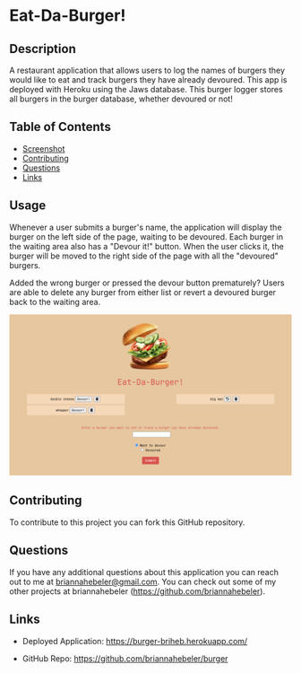 # Eat-Da-Burger!

## Description
A restaurant application that allows users to log the names of burgers they would like to eat and track burgers they have already devoured. This app is deployed with Heroku using the Jaws database. This burger logger stores all burgers in the burger database, whether devoured or not!

## Table of Contents  
* [Screenshot](#screenshot)
* [Contributing](#contributing)
* [Questions](#questions)
* [Links](#links)

## Usage
Whenever a user submits a burger's name, the application will display the burger on the left side of the page, waiting to be devoured. Each burger in the waiting area also has a "Devour it!" button. When the user clicks it, the burger will be moved to the right side of the page with all the "devoured" burgers.

Added the wrong burger or pressed the devour button prematurely? Users are able to delete any burger from either list or revert a devoured burger back to the waiting area. 

![](./public/assets/images/screenshot.png)

## Contributing
To contribute to this project you can fork this GitHub repository.

## Questions
If you have any additional questions about this application you can reach out to me at briannahebeler@gmail.com.
You can check out some of my other projects at briannahebeler (https://github.com/briannahebeler).

## Links
* Deployed Application: https://burger-briheb.herokuapp.com/

* GitHub Repo: https://github.com/briannahebeler/burger
